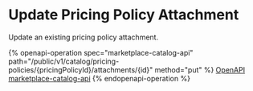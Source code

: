 # Update Pricing Policy Attachment

Update an existing pricing policy attachment.

{% openapi-operation spec="marketplace-catalog-api" path="/public/v1/catalog/pricing-policies/{pricingPolicyId}/attachments/{id}" method="put" %}
[OpenAPI marketplace-catalog-api](https://api.platform.softwareone.com/public/v1/catalog/openapi.json)
{% endopenapi-operation %}
